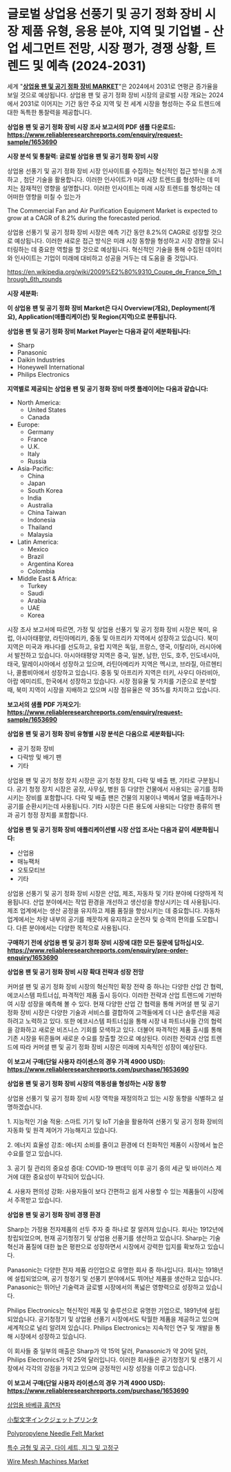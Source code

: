 <p><h1>글로벌 상업용 선풍기 및 공기 정화 장비 시장 제품 유형, 응용 분야, 지역 및 기업별 - 산업 세그먼트 전망, 시장 평가, 경쟁 상황, 트렌드 및 예측 (2024-2031)</h1></p><p>세계 "<strong><a href="https://www.reliableresearchreports.com/commercial-fan-and-air-purification-equipment-r1653690">상업용 팬 및 공기 정화 장비 MARKET</a></strong>"은 2024에서 2031로 연평균 증가율을 보일 것으로 예상됩니다. 상업용 팬 및 공기 정화 장비 시장의 글로벌 시장 개요는 2024에서 2031로 이어지는 기간 동안 주요 지역 및 전 세계 시장을 형성하는 주요 트렌드에 대한 독특한 통찰력을 제공합니다.</p>
<p><strong>상업용 팬 및 공기 정화 장비 시장 조사 보고서의 PDF 샘플 다운로드: <a href="https://www.reliableresearchreports.com/enquiry/request-sample/1653690">https://www.reliableresearchreports.com/enquiry/request-sample/1653690</a></strong></p>
<p><strong>시장 분석 및 통찰력: 글로벌 상업용 팬 및 공기 정화 장비 시장</strong></p>
<p><p>상업용 선풍기 및 공기 정화 장비 시장 인사이트를 수집하는 혁신적인 접근 방식을 소개하고 , 첨단 기술을 활용합니다. 이러한 인사이트가 미래 시장 트렌드를 형성하는 데 미치는 잠재적인 영향을 설명합니다. 이러한 인사이트는 미래 시장 트렌드를 형성하는 데 어떠한 영향을 미칠 수 있는가</p><p>The Commercial Fan and Air Purification Equipment Market is expected to grow at a CAGR of 8.2% during the forecasted period. </p><p>상업용 선풍기 및 공기 정화 장비 시장은 예측 기간 동안 8.2%의 CAGR로 성장할 것으로 예상됩니다. 이러한 새로운 접근 방식은 미래 시장 동향을 형성하고 시장 경향을 모니터링하는 데 중요한 역할을 할 것으로 예상됩니다. 혁신적인 기술을 통해 수집된 데이터와 인사이트는 기업이 미래에 대비하고 성공을 거두는 데 도움을 줄 것입니다.</p></p>
<p><a href="%7CAUTHORITHY_DOMAIN_URL%7C">https://en.wikipedia.org/wiki/2009%E2%80%9310_Coupe_de_France_5th_through_6th_rounds</a></p>
<p><strong>시장 세분화:</strong></p>
<p><strong>이 상업용 팬 및 공기 정화 장비 Market은 다시 Overview(개요), Deployment(개요), Application(애플리케이션) 및 Region(지역)으로 분류됩니다.</strong></p>
<p><strong>상업용 팬 및 공기 정화 장비 Market Player는 다음과 같이 세분화됩니다:</strong></p>
<p><ul><li>Sharp</li><li>Panasonic</li><li>Daikin Industries</li><li>Honeywell International</li><li>Philips Electronics</li></ul></p>
<p><strong>지역별로 제공되는 상업용 팬 및 공기 정화 장비 마켓 플레이어는 다음과 같습니다:</strong></p>
<p><ul>
    <li>
        North America:
        <ul>
            <li>United States</li>
            <li>Canada</li>
        </ul>
    </li>
    <li>
        Europe:
        <ul>
            <li>Germany</li>
            <li>France</li>
            <li>U.K.</li>
            <li>Italy</li>
            <li>Russia</li>
        </ul>
    </li>
    <li>
        Asia-Pacific:
        <ul>
            <li>China</li>
            <li>Japan</li>
            <li>South Korea</li>
            <li>India</li>
            <li>Australia</li>
            <li>China Taiwan</li>
            <li>Indonesia</li>
            <li>Thailand</li>
            <li>Malaysia</li>
        </ul>
    </li>
    <li>
        Latin America:
        <ul>
            <li>Mexico</li>
            <li>Brazil</li>
            <li>Argentina Korea</li>
            <li>Colombia</li>
        </ul>
    </li>
    <li>
        Middle East & Africa:
        <ul>
            <li>Turkey</li>
            <li>Saudi</li>
            <li>Arabia</li>
            <li>UAE</li>
            <li>Korea</li>
        </ul>
    </li>
    </ul></p>
<p><p>시장 조사 보고서에 따르면, 가정 및 상업용 선풍기 및 공기 정화 장비 시장은 북미, 유럽, 아시아태평양, 라틴아메리카, 중동 및 아프리카 지역에서 성장하고 있습니다. 북미 지역은 미국과 캐나다를 선도하고, 유럽 지역은 독일, 프랑스, 영국, 이탈리아, 러시아에서 발전하고 있습니다. 아시아태평양 지역은 중국, 일본, 남한, 인도, 호주, 인도네시아, 태국, 말레이시아에서 성장하고 있으며, 라틴아메리카 지역은 멕시코, 브라질, 아르헨티나, 콜롬비아에서 성장하고 있습니다. 중동 및 아프리카 지역은 터키, 사우디 아라비아, 아랍 에미리트, 한국에서 성장하고 있습니다. 시장 점유율 및 가치를 기준으로 분석할 때, 북미 지역이 시장을 지배하고 있으며 시장 점유율은 약 35%를 차지하고 있습니다.</p></p>
<p><strong>보고서의 샘플 PDF 가져오기: <a href="https://www.reliableresearchreports.com/enquiry/request-sample/1653690">https://www.reliableresearchreports.com/enquiry/request-sample/1653690</a></strong></p>
<p><strong>상업용 팬 및 공기 정화 장비 유형별 시장 분석은 다음으로 세분화됩니다:</strong></p>
<p><ul><li>공기 정화 장비</li><li>다락방 및 배기 팬</li><li>기타</li></ul></p>
<p><p>상업용 팬 및 공기 청정 장치 시장은 공기 청정 장치, 다락 및 배출 팬, 기타로 구분됩니다. 공기 청정 장치 시장은 공장, 사무실, 병원 등 다양한 건물에서 사용되는 공기를 정화시키는 장비를 포함합니다. 다락 및 배출 팬은 건물의 지붕이나 벽에서 열을 배출하거나 공기를 순환시키는데 사용됩니다. 기타 시장은 다른 용도에 사용되는 다양한 종류의 팬과 공기 청정 장치를 포함합니다.</p></p>
<p><strong>상업용 팬 및 공기 정화 장비 애플리케이션별 시장 산업 조사는 다음과 같이 세분화됩니다:</strong></p>
<p><ul><li>산업용</li><li>매뉴팩처</li><li>오토모티브</li><li>기타</li></ul></p>
<p><p>상업용 선풍기 및 공기 정화 장비 시장은 산업, 제조, 자동차 및 기타 분야에 다양하게 적용됩니다. 산업 분야에서는 작업 환경을 개선하고 생산성을 향상시키는 데 사용됩니다. 제조 업계에서는 생산 공정을 유지하고 제품 품질을 향상시키는 데 중요합니다. 자동차 업계에서는 차량 내부의 공기를 깨끗하게 유지하고 운전자 및 승객의 편의를 도모합니다. 다른 분야에서는 다양한 목적으로 사용됩니다.</p></p>
<p><strong>구매하기 전에 상업용 팬 및 공기 정화 장비 시장에 대한 모든 질문에 답하십시오. <a href="https://www.reliableresearchreports.com/enquiry/pre-order-enquiry/1653690">https://www.reliableresearchreports.com/enquiry/pre-order-enquiry/1653690</a></strong></p>
<p><strong>상업용 팬 및 공기 정화 장비 시장 확대 전략과 성장 전망</strong></p>
<p><p>커머셜 팬 및 공기 정화 장비 시장의 혁신적인 확장 전략 중 하나는 다양한 산업 간 협력, 에코시스템 파트너십, 파격적인 제품 출시 등이다. 이러한 전략과 산업 트렌드에 기반하여 시장 성장을 예측해 볼 수 있다. 현재 다양한 산업 간 협력을 통해 커머셜 팬 및 공기 정화 장비 시장은 다양한 기술과 서비스를 결합하여 고객들에게 더 나은 솔루션을 제공하려고 노력하고 있다. 또한 에코시스템 파트너십을 통해 시장 내 파트너사들 간의 협력을 강화하고 새로운 비즈니스 기회를 모색하고 있다. 더불어 파격적인 제품 출시를 통해 기존 시장을 뒤흔들며 새로운 수요를 창출할 것으로 예상된다. 이러한 전략과 산업 트렌드에 따라 커머셜 팬 및 공기 정화 장비 시장은 미래에 지속적인 성장이 예상된다.</p></p>
<p><strong>이 보고서 구매(단일 사용자 라이센스의 경우 가격 4900 USD): <a href="https://www.reliableresearchreports.com/purchase/1653690">https://www.reliableresearchreports.com/purchase/1653690</a></strong></p>
<p><strong>상업용 팬 및 공기 정화 장비 시장의 역동성을 형성하는 시장 동향</strong></p>
<p><p>상업용 선풍기 및 공기 정화 장비 시장 역학을 재정의하고 있는 시장 동향을 식별하고 설명하겠습니다.</p><p>1. 지능적인 기술 적용: 스마트 기기 및 IoT 기술을 활용하여 선풍기 및 공기 정화 장비의 자동화 및 원격 제어가 가능해지고 있습니다.</p><p>  </p><p>2. 에너지 효율성 강조: 에너지 소비를 줄이고 환경에 더 친화적인 제품이 시장에서 높은 수요를 얻고 있습니다.</p><p>  </p><p>3. 공기 질 관리의 중요성 증대: COVID-19 팬데믹 이후 공기 중의 세균 및 바이러스 제거에 대한 중요성이 부각되어 있습니다.</p><p>  </p><p>4. 사용자 편의성 강화: 사용자들이 보다 간편하고 쉽게 사용할 수 있는 제품들이 시장에서 주목받고 있습니다.</p></p>
<p><strong>상업용 팬 및 공기 정화 장비 경쟁 환경</strong></p>
<p><p>Sharp는 가정용 전자제품의 선두 주자 중 하나로 잘 알려져 있습니다. 회사는 1912년에 창립되었으며, 현재 공기청정기 및 상업용 선풍기를 생산하고 있습니다. Sharp는 기술 혁신과 품질에 대한 높은 평판으로 성장하면서 시장에서 강력한 입지를 확보하고 있습니다.</p><p>Panasonic는 다양한 전자 제품 라인업으로 유명한 회사 중 하나입니다. 회사는 1918년에 설립되었으며, 공기 청정기 및 선풍기 분야에서도 뛰어난 제품을 생산하고 있습니다. Panasonic는 뛰어난 기술력과 글로벌 시장에서의 폭넓은 영향력으로 성장하고 있습니다.</p><p>Philips Electronics는 혁신적인 제품 및 솔루션으로 유명한 기업으로, 1891년에 설립되었습니다. 공기청정기 및 상업용 선풍기 시장에서도 탁월한 제품을 제공하고 있으며 세계적으로 널리 알려져 있습니다. Philips Electronics는 지속적인 연구 및 개발을 통해 시장에서 성장하고 있습니다.</p><p>이 회사들 중 일부의 매출은 Sharp가 약 15억 달러, Panasonic가 약 20억 달러, Philips Electronics가 약 25억 달러입니다. 이러한 회사들은 공기청정기 및 선풍기 시장에서 각각의 강점을 가지고 있으며 긍정적인 시장 성장을 이루고 있습니다.</p></p>
<p><strong>이 보고서 구매(단일 사용자 라이센스의 경우 가격 4900 USD): <a href="https://www.reliableresearchreports.com/purchase/1653690">https://www.reliableresearchreports.com/purchase/1653690</a></strong></p>
<p><p><a href="https://medium.com/@derrickmafrks96745/%EA%B8%80%EB%A1%9C%EB%B2%8C-%EC%83%81%EC%97%85%EC%9A%A9-%EB%B0%94%EB%B2%A0%ED%81%90-%EC%8A%A4%EB%AA%A8%EC%BB%A4-%EC%82%B0%EC%97%85-%EC%97%B0%EA%B5%AC-%EB%B3%B4%EA%B3%A0%EC%84%9C-%EA%B2%BD%EC%9F%81-%ED%92%8D%EA%B2%BD-%EC%8B%9C%EC%9E%A5-%EA%B7%9C%EB%AA%A8-%EC%A7%80%EC%97%AD-%EC%83%81%ED%83%9C-%EB%B0%8F-%EC%A0%84%EB%A7%9D-%EC%98%88%EC%B8%A1-2024-2031-a3b283c0c537">상업용 바베큐 흡연자</a></p><p><a href="https://medium.com/@novastamm2023/%E5%B0%8F%E6%96%87%E5%AD%97%E3%82%A4%E3%83%B3%E3%82%AF%E3%82%B8%E3%82%A7%E3%83%83%E3%83%88%E3%83%97%E3%83%AA%E3%83%B3%E3%82%BF%E3%81%AE%E5%B8%82%E5%A0%B4%E8%A6%8F%E6%A8%A1-%E6%89%8B%E6%8C%81%E3%81%A1%E5%9E%8B-%E5%9B%BA%E5%AE%9A%E5%9E%8B%E5%88%A5-%E8%A3%BD%E5%93%81%E5%88%A5-%E9%A3%9F%E5%93%81-%E9%A3%B2%E6%96%99-%E5%8C%BB%E8%96%AC%E5%93%81-%E4%BF%9D%E5%81%A5-%E5%BB%BA%E7%AF%89-%E5%8C%96%E5%AD%A6-%E9%9B%BB%E5%AD%90-%E3%81%9D%E3%81%AE%E4%BB%96-%E3%82%B0%E3%83%AD%E3%83%BC%E3%83%90%E3%83%AB%E7%94%A3%E6%A5%AD%E5%88%86%E6%9E%90-%E3%82%B7%E3%82%A7%E3%82%A2-%E6%88%90%E9%95%B7-%E3%83%88%E3%83%AC%E3%83%B3%E3%83%89-%E3%81%8A%E3%82%88%E3%81%B32024%E5%B9%B4%E3%81%8B%E3%82%892031%E5%B9%B4%E3%81%BE-05ea6a7c1d35">小型文字インクジェットプリンタ</a></p><p><a href="https://www.linkedin.com/pulse/comprehensive-analysis-global-polypropylene-needle-felt-market-h33nc?trackingId=Vl1pbygcT0ynuvY2mk3bRw%3D%3D">Polypropylene Needle Felt Market</a></p><p><a href="https://github.com/sougarounis/Market-Research-Report-List-5/blob/main/444294291569.md">특수 금형 및 공구, 다이 세트, 지그 및 고정구</a></p><p><a href="https://medium.com/@samantha.welch56767/wire-mesh-machines-market-research-report-market-forecast-and-growth-prospects-with-a-steady-cagr-2ac7cee3c5b2">Wire Mesh Machines Market</a></p></p>